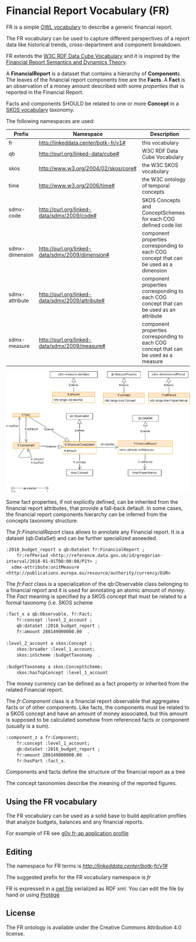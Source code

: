 Financial Report Vocabulary (FR)
=================================

FR is a simple [OWL vocabulary](https://www.w3.org/TR/owl2-primer/) to describe a generic financial report.

The FR vocabulary can be used to capture different perspectives of a report data like historical trends, cross-department and component breakdown. 

FR extends the [W3C RDF Data Cube Vocabulary](https://www.w3.org/TR/vocab-data-cube) and it is inspired by the [Financial Report Semantics and Dynamics Theory](doc/Theory-2017-06-26.pdf). 

A **FinancialReport** is a dataset that contains a hierarchy of **Component**s. The leaves of the financial report components tree are the **Facts**.
A **Fact** is an observation of a money amount described with some *properties* that is reported in the Financial Report.

Facts and components SHOULD be related to one or more **Concept** in a  [SKOS vocabulary](https://www.w3.org/TR/skos-primer) taxonomy.

The following namespaces are used:

Prefix            | Namespace     | Description
--------------- | ------------------------------------------------- | ----------------
fr              | http://linkeddata.center/botk-fr/v1#              | this vocabulary
qb              | http://purl.org/linked-data/cube#                 | W3C RDF Data Cube Vocabulary
skos            | http://www.w3.org/2004/02/skos/core#              | the W3C SKOS vocabulary
time            | http://www.w3.org/2006/time#                      | the W3C ontology of temporal concepts
sdmx-code        | http://purl.org/linked-data/sdmx/2009/code#        | SKOS Concepts and ConceptSchemes for each COG defined code list
sdmx-dimension    | http://purl.org/linked-data/sdmx/2009/dimension#    | component properties corresponding to each COG concept that can be used as a dimension
sdmx-attribute    | http://purl.org/linked-data/sdmx/2009/attribute#    | component properties corresponding to each COG concept that can be used as an attribute
sdmx-measure    | http://purl.org/linked-data/sdmx/2009/measure#    | component properties corresponding to each COG concept that can be used as a measure


![FR UML diagram](doc/uml-diagram.png)

Some fact properties, if not explicitly defined, can be inherited from the financial report attributes, that provide a fall-back default. In some cases, the financial report components hierarchy can be inferred from the concepts taxonomy structure.

The *fr:FinancialReport* class allows to annotate any Financial report. It is a dataset (qb:DataSet)  and can be further specialized asneeded.

```
:2018_budget_report a qb:DataSet fr:FinancialReport ;
    fr:refPeriod <http://reference.data.gov.uk/id/gregorian-interval/2018-01-01T00:00:00/P1Y> ;
  sdmx-attribute:unitMeasure <http://publications.europa.eu/resource/authority/currency/EUR> 
```

The *fr:Fact* class is a specialization of the qb:Observable class belonging to a financial report and it is used for annotating an atomic amount of money. 
The *Fact* meaning is specified by a SKOS concept that must be related to a formal taxonomy (i.e. SKOS scheme

```
:fact_x a qb:Observable, fr:Fact;
    fr:concept :level_2_account ;
    qb:dataSet :2018_budget_report ;
    fr:amount 288149000000.00  .

:level_2_account a skos:Concept ;
    skos:broader :level_1_account; 
    skos:inScheme :budgetTaxonomy  .

:budgetTaxonomy a skos:ConceptScheme;
    skos:hasTopConcept :level_1_account
```

The money currency can be defined as a fact property or inherited from the related Financial report.

The *fr:Component* class is a financial report observable that aggregates facts or of other components. Like  facts, the components must be related to a SKOS concept and have an amount of money associated, but this amount is supposed to be calculated somehow from referenced facts or component (usually is a sum).

```
:component_z a fr:Component;
    fr:concept :level_1_account;
    qb:dataSet :2018_budget_report ;
    fr:amount 288149000000.00  .
    fr:hasPart :fact_x.
```

Components and facts define the structure of the financial report as a tree

The concept taxonomies describe the meaning of the reported figures. 


## Using the FR vocabulary

The FR vocabulary can be used as a solid base to build application profiles that analyze budgets, balances and any financial reports.

For example of FR  see [g0v fr-ap application profile](https://github.com/g0v-it/fr-ap)

## Editing

The namespace for FR terms is *http://linkeddata.center/botk-fr/v1#*

The suggested prefix for the FR vocabulary namespace is *fr*

FR is expressed in a [owl file](fr.owl) serialized as RDF xml. You can edit the file by hand or using [Protégé](https://protege.stanford.edu/)

## License

The FR ontology is available under the Creative Commons Attribution 4.0 license.
